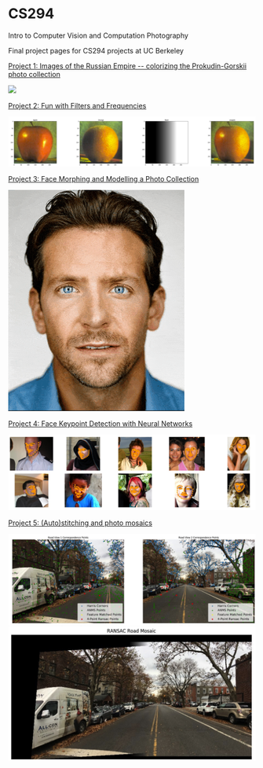 # CS294
Intro to Computer Vision and Computation Photography

Final project pages for CS294 projects at UC Berkeley

[Project 1: Images of the Russian Empire -- colorizing the Prokudin-Gorskii photo collection](https://emaadkhwaja.github.io/CS294/emaad_khwaja_proj1_report/index.html)

![](https://emaadkhwaja.github.io/CS294/emaad_khwaja_proj1_report/images/emir.jpg)

[Project 2: Fun with Filters and Frequencies](https://emaadkhwaja.github.io/CS294/emaad_khwaja_proj_2/index.html)

![](images/orapple.jpg)

[Project 3: Face Morphing and Modelling a Photo Collection](https://emaadkhwaja.github.io/CS294/emaad_khwaja_proj_3/index.html)

![](images/movie2.gif)

[Project 4: Face Keypoint Detection with Neural Networks](https://emaadkhwaja.github.io/CS294/emaad_khwaja_proj_4/index.html)

![](images/keypoint.jpg)

[Project 5: (Auto)stitching and photo mosaics](https://emaadkhwaja.github.io/CS294/emaad_khwaja_proj_5/index.html)

![](images/ransac%20points.jpg)
![](images/stitched.jpg)
